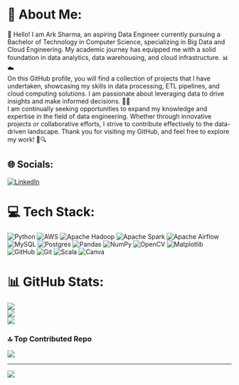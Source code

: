 # 💫 About Me:
👋 Hello! I am Ark Sharma, an aspiring Data Engineer currently pursuing a Bachelor of Technology in Computer Science, specializing in Big Data and Cloud Engineering. My academic journey has equipped me with a solid foundation in data analytics, data warehousing, and cloud infrastructure. 📊☁️<br>On this GitHub profile, you will find a collection of projects that I have undertaken, showcasing my skills in data processing, ETL pipelines, and cloud computing solutions. I am passionate about leveraging data to drive insights and make informed decisions. 🚀💡<br>I am continually seeking opportunities to expand my knowledge and expertise in the field of data engineering. Whether through innovative projects or collaborative efforts, I strive to contribute effectively to the data-driven landscape. Thank you for visiting my GitHub, and feel free to explore my work! 🌟🔍


## 🌐 Socials:
[![LinkedIn](https://img.shields.io/badge/LinkedIn-%230077B5.svg?logo=linkedin&logoColor=white)](https://linkedin.com/in/arksharma) 

# 💻 Tech Stack:
![Python](https://img.shields.io/badge/python-3670A0?style=flat-square&logo=python&logoColor=ffdd54) ![AWS](https://img.shields.io/badge/AWS-%23FF9900.svg?style=flat-square&logo=amazon-aws&logoColor=white) ![Apache Hadoop](https://img.shields.io/badge/Apache%20Hadoop-66CCFF?style=flat-square&logo=apachehadoop&logoColor=black) ![Apache Spark](https://img.shields.io/badge/Apache%20Spark-FDEE21?style=flat-square&logo=apachespark&logoColor=black) ![Apache Airflow](https://img.shields.io/badge/Apache%20Airflow-017CEE?style=flat-square&logo=Apache%20Airflow&logoColor=white) ![MySQL](https://img.shields.io/badge/mysql-4479A1.svg?style=flat-square&logo=mysql&logoColor=white) ![Postgres](https://img.shields.io/badge/postgres-%23316192.svg?style=flat-square&logo=postgresql&logoColor=white) ![Pandas](https://img.shields.io/badge/pandas-%23150458.svg?style=flat-square&logo=pandas&logoColor=white) ![NumPy](https://img.shields.io/badge/numpy-%23013243.svg?style=flat-square&logo=numpy&logoColor=white) ![OpenCV](https://img.shields.io/badge/opencv-%23white.svg?style=flat-square&logo=opencv&logoColor=white) ![Matplotlib](https://img.shields.io/badge/Matplotlib-%23ffffff.svg?style=flat-square&logo=Matplotlib&logoColor=black) ![GitHub](https://img.shields.io/badge/github-%23121011.svg?style=flat-square&logo=github&logoColor=white) ![Git](https://img.shields.io/badge/git-%23F05033.svg?style=flat-square&logo=git&logoColor=white) ![Scala](https://img.shields.io/badge/scala-%23DC322F.svg?style=flat-square&logo=scala&logoColor=white) ![Canva](https://img.shields.io/badge/Canva-%2300C4CC.svg?style=flat-square&logo=Canva&logoColor=white)
# 📊 GitHub Stats:
![](https://github-readme-stats.vercel.app/api?username=Arksgithub&theme=monokai&hide_border=false&include_all_commits=true&count_private=false)<br/>
![](https://github-readme-streak-stats.herokuapp.com/?user=Arksgithub&theme=monokai&hide_border=false)<br/>
![](https://github-readme-stats.vercel.app/api/top-langs/?username=Arksgithub&theme=monokai&hide_border=false&include_all_commits=true&count_private=false&layout=compact)

### 🔝 Top Contributed Repo
![](https://github-contributor-stats.vercel.app/api?username=Arksgithub&limit=5&theme=github_dark&combine_all_yearly_contributions=true)

---
[![](https://visitcount.itsvg.in/api?id=Arksgithub&icon=1&color=3)](https://visitcount.itsvg.in)

